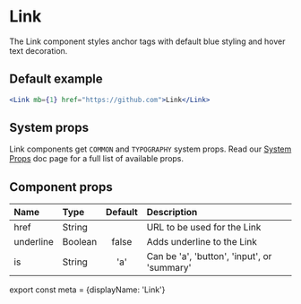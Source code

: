 # Link

The Link component styles anchor tags with default blue styling and hover text decoration.

## Default example

```.jsx
<Link mb={1} href="https://github.com">Link</Link>
```

## System props

Link components get `COMMON` and `TYPOGRAPHY` system props. Read our [System Props](/components/docs/system-props) doc page for a full list of available props.

## Component props

| Name | Type | Default | Description |
| :- | :- | :-: | :- |
| href | String | | URL to be used for the Link |
| underline | Boolean | false | Adds underline to the Link |
| is | String | 'a' | Can be 'a', 'button', 'input', or 'summary'

export const meta = {displayName: 'Link'}
